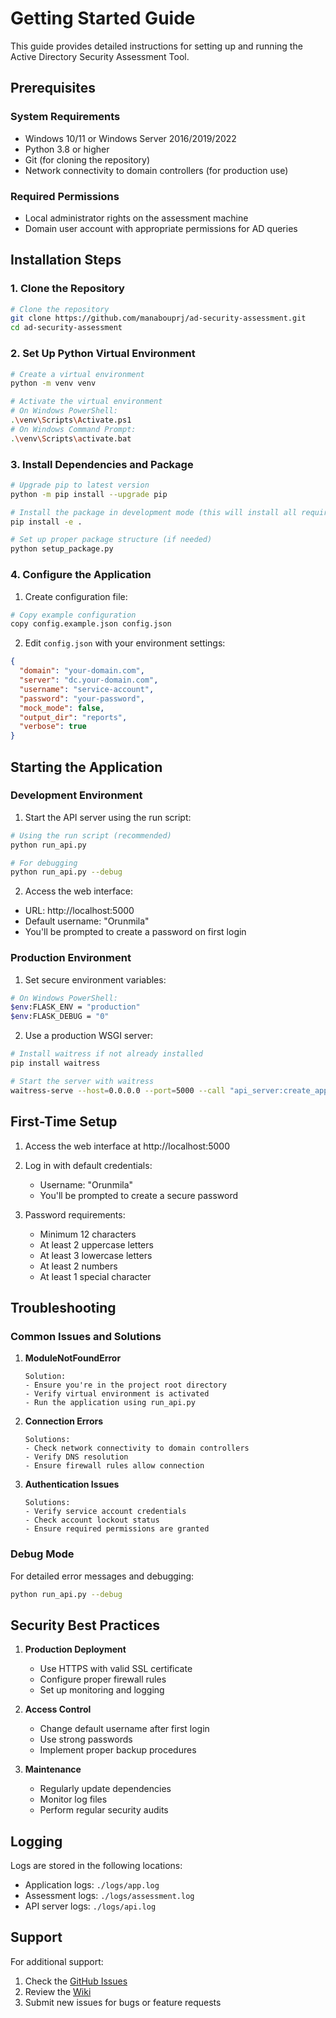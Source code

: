 # Getting Started Guide

This guide provides detailed instructions for setting up and running the Active Directory Security Assessment Tool.

## Prerequisites

### System Requirements
- Windows 10/11 or Windows Server 2016/2019/2022
- Python 3.8 or higher
- Git (for cloning the repository)
- Network connectivity to domain controllers (for production use)

### Required Permissions
- Local administrator rights on the assessment machine
- Domain user account with appropriate permissions for AD queries

## Installation Steps

### 1. Clone the Repository
```bash
# Clone the repository
git clone https://github.com/manabouprj/ad-security-assessment.git
cd ad-security-assessment
```

### 2. Set Up Python Virtual Environment
```bash
# Create a virtual environment
python -m venv venv

# Activate the virtual environment
# On Windows PowerShell:
.\venv\Scripts\Activate.ps1
# On Windows Command Prompt:
.\venv\Scripts\activate.bat
```

### 3. Install Dependencies and Package
```bash
# Upgrade pip to latest version
python -m pip install --upgrade pip

# Install the package in development mode (this will install all required dependencies)
pip install -e .

# Set up proper package structure (if needed)
python setup_package.py
```

### 4. Configure the Application

1. Create configuration file:
```bash
# Copy example configuration
copy config.example.json config.json
```

2. Edit `config.json` with your environment settings:
```json
{
  "domain": "your-domain.com",
  "server": "dc.your-domain.com",
  "username": "service-account",
  "password": "your-password",
  "mock_mode": false,
  "output_dir": "reports",
  "verbose": true
}
```

## Starting the Application

### Development Environment

1. Start the API server using the run script:
```bash
# Using the run script (recommended)
python run_api.py

# For debugging
python run_api.py --debug
```

2. Access the web interface:
- URL: http://localhost:5000
- Default username: "Orunmila"
- You'll be prompted to create a password on first login

### Production Environment

1. Set secure environment variables:
```bash
# On Windows PowerShell:
$env:FLASK_ENV = "production"
$env:FLASK_DEBUG = "0"
```

2. Use a production WSGI server:
```bash
# Install waitress if not already installed
pip install waitress

# Start the server with waitress
waitress-serve --host=0.0.0.0 --port=5000 --call "api_server:create_app"
```

## First-Time Setup

1. Access the web interface at http://localhost:5000

2. Log in with default credentials:
   - Username: "Orunmila"
   - You'll be prompted to create a secure password

3. Password requirements:
   - Minimum 12 characters
   - At least 2 uppercase letters
   - At least 3 lowercase letters
   - At least 2 numbers
   - At least 1 special character

## Troubleshooting

### Common Issues and Solutions

1. **ModuleNotFoundError**
   ```
   Solution:
   - Ensure you're in the project root directory
   - Verify virtual environment is activated
   - Run the application using run_api.py
   ```

2. **Connection Errors**
   ```
   Solutions:
   - Check network connectivity to domain controllers
   - Verify DNS resolution
   - Ensure firewall rules allow connection
   ```

3. **Authentication Issues**
   ```
   Solutions:
   - Verify service account credentials
   - Check account lockout status
   - Ensure required permissions are granted
   ```

### Debug Mode
For detailed error messages and debugging:
```bash
python run_api.py --debug
```

## Security Best Practices

1. **Production Deployment**
   - Use HTTPS with valid SSL certificate
   - Configure proper firewall rules
   - Set up monitoring and logging

2. **Access Control**
   - Change default username after first login
   - Use strong passwords
   - Implement proper backup procedures

3. **Maintenance**
   - Regularly update dependencies
   - Monitor log files
   - Perform regular security audits

## Logging

Logs are stored in the following locations:
- Application logs: `./logs/app.log`
- Assessment logs: `./logs/assessment.log`
- API server logs: `./logs/api.log`

## Support

For additional support:
1. Check the [GitHub Issues](https://github.com/manabouprj/ad-security-assessment/issues)
2. Review the [Wiki](https://github.com/manabouprj/ad-security-assessment/wiki)
3. Submit new issues for bugs or feature requests 